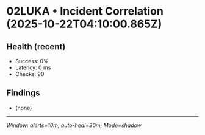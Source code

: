 # 02LUKA • Incident Correlation (2025-10-22T04:10:00.865Z)

## Health (recent)
- Success: 0%
- Latency: 0 ms
- Checks: 90

## Findings
- (none)

---
_Window: alerts=10m, auto-heal=30m; Mode=shadow_